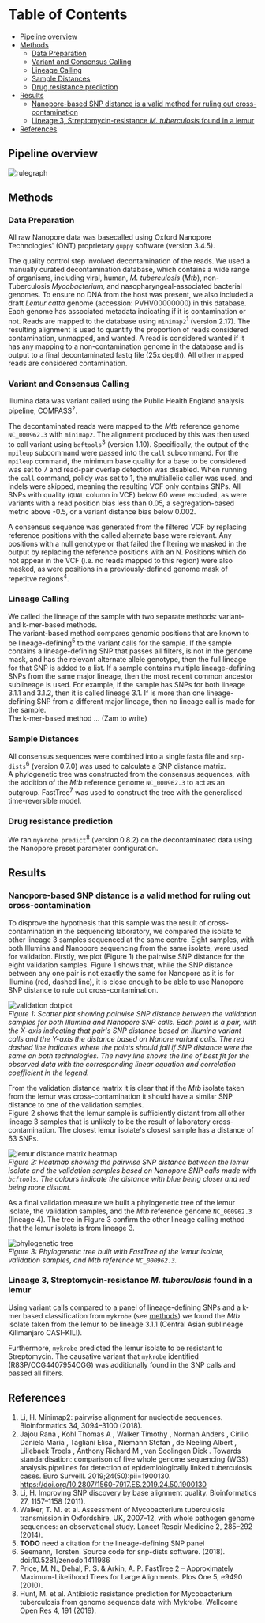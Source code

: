[TOC]: #

# Table of Contents
- [Pipeline overview](#pipeline-overview)
- [Methods](#methods)
  - [Data Preparation](#data-preparation)
  - [Variant and Consensus Calling](#variant-and-consensus-calling)
  - [Lineage Calling](#lineage-calling)
  - [Sample Distances](#sample-distances)
  - [Drug resistance prediction](#drug-resistance-prediction)
- [Results](#results)
  - [Nanopore-based SNP distance is a valid method for ruling out cross-contamination](#nanopore-based-snp-distance-is-a-valid-method-for-ruling-out-cross-contamination)
  - [Lineage 3, Streptomycin-resistance *M. tuberculosis* found in a lemur](#lineage-3-streptomycin-resistance-m-tuberculosis-found-in-a-lemur)
- [References](#references)


## Pipeline overview

![rulegraph](./imgs/rulegraph.png)


## Methods

### Data Preparation

All raw Nanopore data was basecalled using Oxford Nanopore Technologies' (ONT)
proprietary `guppy` software (version 3.4.5).

The quality control step involved decontamination of the reads. We used a manually
curated decontamination database, which contains a wide range of organisms, including
viral, human, *M. tuberculosis* (*Mtb*), non-Tuberculosis *Mycobacterium*, and
nasopharyngeal-associated bacterial genomes. To ensure no DNA from the host was present,
we also included a draft *Lemur catta* genome (accession: PVHV00000000) in this
database. Each genome has associated metadata indicating if it is contamination or not.
Reads are mapped to the database using `minimap2`<sup>1</sup> (version 2.17). The
resulting alignment is used to quantify the proportion of reads considered
contamination, unmapped, and wanted. A read is considered wanted if it has any mapping
to a non-contamination genome in the database and is output to a final decontaminated
fastq file (25x depth). All other mapped reads are considered contamination.

### Variant and Consensus Calling

Illumina data was variant called using the Public Health England analysis pipeline,
COMPASS<sup>2</sup>.

The decontaminated reads were mapped to the *Mtb* reference genome `NC_000962.3` with
`minimap2`. The alignment produced by this was then used to call variant using
`bcftools`<sup>3</sup> (version 1.10). Specifically, the output of the `mpileup`
subcommand were passed into the `call` subcommand. For the `mpileup` command, the
minimum base quality for a base to be considered was set to 7 and read-pair overlap
detection was disabled. When running the `call` command, polidy was set to 1, the
multiallelic caller was used, and indels were skipped, meaning the resulting VCF only
contains SNPs. All SNPs with quality (`QUAL` column in VCF) below 60 were excluded, as
were variants with a read position bias less than 0.05, a segregation-based metric above
-0.5, or a variant distance bias below 0.002.

A consensus sequence was generated from the filtered VCF by replacing reference
positions with the called alternate base were relevant. Any positions with a null
genotype or that failed the filtering we masked in the output by replacing the reference
positions with an N. Positions which do not appear in the VCF (i.e. no reads mapped to
this region) were also masked, as were positions in a previously-defined genome mask of
repetitve regions<sup>4</sup>.

### Lineage Calling

We called the lineage of the sample with two separate methods: variant- and k-mer-based
methods.  
The variant-based method compares genomic positions that are known to be
lineage-defining<sup>5</sup> to the variant calls for the sample. If the sample contains
a lineage-defining SNP that passes all filters, is not in the genome mask, and has the
relevant alternate allele genotype, then the full lineage for that SNP is added to a
list. If a sample contains multiple lineage-defining SNPs from the same major lineage,
then the most recent common ancestor sublineage is used. For example, if the sample has
SNPs for both lineage 3.1.1 and 3.1.2, then it is called lineage 3.1. If is more than
one lineage-defining SNP from a different major lineage, then no lineage call is made
for the sample.  
The k-mer-based method ... (Zam to write)

### Sample Distances

All consensus sequences were combined into a single fasta file and
`snp-dists`<sup>6</sup> (version 0.7.0) was used to calculate a SNP distance matrix.  
A phylogenetic tree was constructed from the consensus sequences, with the addition of
the *Mtb* reference genome `NC_000962.3` to act as an outgroup. FastTree<sup>7</sup> was
used to construct the tree with the generalised time-reversible model.

### Drug resistance prediction

We ran `mykrobe predict`<sup>8</sup> (version 0.8.2) on the decontaminated data using
the Nanopore preset parameter configuration.


## Results


### Nanopore-based SNP distance is a valid method for ruling out cross-contamination

To disprove the hypothesis that this sample was the result of cross-contamination in the
sequencing laboratory, we compared the isolate to other lineage 3 samples sequenced at
the same centre. Eight samples, with both Illumina and Nanopore sequencing from the same
isolate, were used for validation. Firstly, we plot (Figure 1) the pairwise SNP distance
for the eight validation samples. Figure 1 shows that, while the SNP distance between
any one pair is not exactly the same for Nanopore as it is for Illumina (red, dashed
line), it is close enough to be able to use Nanopore SNP distance to rule out
cross-contamination.

![validation dotplot](./imgs/dotplot.png)  
*Figure 1: Scatter plot showing pairwise SNP distance between the validation samples for
both Illumina and Nanopore SNP calls. Each point is a pair, with the X-axis indicating
that pair's SNP distance based on Illumina variant calls and the Y-axis the distance
based on Nanore variant calls. The red dashed line indicates where the points should
fall if SNP distance were the same on both technologies. The navy line shows the line of
best fit for the observed data with the corresponding linear equation and correlation
coefficient in the legend.*

From the validation distance matrix it is clear that if the *Mtb* isolate taken from the
lemur was cross-contamination it should have a similar SNP distance to one of the
validation samples.  
Figure 2 shows that the lemur sample is sufficiently distant from all other lineage 3
samples that is unlikely to be the result of laboratory cross-contamination. The closest
lemur isolate's closest sample has a distance of 63 SNPs.

![lemur distance matrix heatmap](./imgs/lemur_heatmap.png)  
*Figure 2: Heatmap showing the pairwise SNP distance between the lemur isolate and the
validation samples based on Nanopore SNP calls made with `bcftools`. The colours
indicate the distance with blue being closer and red being more distant.*

As a final validation measure we built a phylogenetic tree of the lemur isolate, the
validation samples, and the *Mtb* reference genome `NC_000962.3` (lineage 4). The tree
in Figure 3 confirm the other lineage calling method that the lemur isolate is from
lineage 3.

![phylogenetic tree](./imgs/tree.png)  
*Figure 3: Phylogenetic tree built with FastTree of the lemur isolate, validation
samples, and *Mtb* reference `NC_000962.3`.*

### Lineage 3, Streptomycin-resistance *M. tuberculosis* found in a lemur

Using variant calls compared to a panel of lineage-defining SNPs and a k-mer based
classification from `mykrobe` (see [methods](#lineage-calling)) we found the *Mtb*
isolate taken from the lemur to be lineage 3.1.1 (Central Asian sublineage Kilimanjaro
CASI-KILI).

Furthermore, `mykrobe` predicted the lemur isolate to be resistant to Streptomycin. The
causative variant that `mykrobe` identified (R83P/CCG4407954CGG) was additionally found
in the SNP calls and passed all filters.

## References

1. Li, H. Minimap2: pairwise alignment for nucleotide sequences. Bioinformatics 34,
   3094–3100 (2018).
2. Jajou Rana , Kohl Thomas A , Walker Timothy , Norman Anders , Cirillo Daniela Maria ,
   Tagliani Elisa , Niemann Stefan , de Neeling Albert , Lillebaek Troels , Anthony
   Richard M , van Soolingen Dick . Towards standardisation: comparison of five whole
   genome sequencing (WGS) analysis pipelines for detection of epidemiologically linked
   tuberculosis cases. Euro Surveill. 2019;24(50):pii=1900130.
   https://doi.org/10.2807/1560-7917.ES.2019.24.50.1900130
3. Li, H. Improving SNP discovery by base alignment quality. Bioinformatics 27,
   1157–1158 (2011).
4. Walker, T. M. et al. Assessment of Mycobacterium tuberculosis transmission in
   Oxfordshire, UK, 2007–12, with whole pathogen genome sequences: an observational
   study. Lancet Respir Medicine 2, 285–292 (2014).
5. **TODO** need a citation for the lineage-defining SNP panel
6. Seemann, Torsten. Source code for snp-dists software. (2018).
   doi:10.5281/zenodo.1411986
7. Price, M. N., Dehal, P. S. & Arkin, A. P. FastTree 2 – Approximately
   Maximum-Likelihood Trees for Large Alignments. Plos One 5, e9490 (2010).
8. Hunt, M. et al. Antibiotic resistance prediction for Mycobacterium tuberculosis from
   genome sequence data with Mykrobe. Wellcome Open Res 4, 191 (2019).

